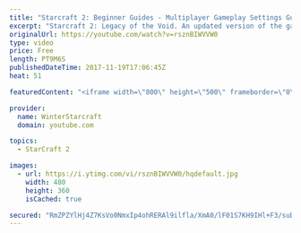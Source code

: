 ```yaml
---
title: "Starcraft 2: Beginner Guides - Multiplayer Gameplay Settings Guide and Recommendations (Updated)"
excerpt: "Starcraft 2: Legacy of the Void. An updated version of the gameplay/controls and region settings guide for Legacy of the Void, going over the changes and reiterating my recommended settings, as well as the settings I use as a Grandmaster player.  Thanks for watching and hope you enjoy!  I am a Grandmasters"
originalUrl: https://youtube.com/watch?v=rsznBIWVVW0
type: video
price: Free
length: PT9M6S
publishedDateTime: 2017-11-19T17:06:45Z
heat: 51

featuredContent: "<iframe width=\"800\" height=\"500\" frameborder=\"0\" src=\"https://www.youtube.com/embed/rsznBIWVVW0\" allow=\"accelerometer; autoplay; encrypted-media; gyroscope; picture-in-picture\" allowfullscreen></iframe>"

provider:
  name: WinterStarcraft
  domain: youtube.com

topics:
  - StarCraft 2

images:
  - url: https://i.ytimg.com/vi/rsznBIWVVW0/hqdefault.jpg
    width: 480
    height: 360
    isCached: true

secured: "RmZPZYlHj4Z7KsVo0NmxIp4ohRERAl9ilfla/XmA0/lF01S7KH9IHl+F3/suDS7P9bcCyGWN5XNiNKr4afDpRdPVWl1JGoTDoN0CLhLW0txmqOfpmtBuRMfqqtw8XSa/HmHI5gPIIVUyUSTocKNISBf55Pp/lMbQxiysR43T1yYpWdskelxtY2xb93qKPIBobBgozuLFa46B1+Ukn9xkVnfD6tiYQHnegQ6rRV+wUwVQ1kpCpUDCmkgJk0fwoCnQYDT8xK5nsq/Nkg1EJPjEBM3gJV/OyUgs83mPo9aff9uDzJNGrqkHwYYO2OhLRMxJsknOVdvi5f8DATeql6pJbi7wh2pWJc5Z9hx5rimD/48+LcW25cophNbz6AM1zRNU5twgX0Bb9wdIEsrVbZI8GM9mE6JdOLqzUfU2lQa7D7Y=;Cb3UkJ06b2/qd1MQAScVvg=="
---
```


